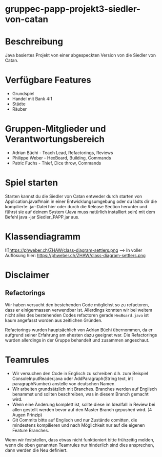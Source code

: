 # gruppec-papp-projekt3-siedler-von-catan

# Beschreibung
Java basiertes Projekt von einer abgespeckten Version von die Siedler von Catan.

# Verfügbare Features
- Grundspiel
- Handel mit Bank 4:1
- Städte
- Räuber

# Gruppen-Mitglieder und Verantwortungsbereich
* Adrian Büchi - Teach Lead, Refactorings, Reviews
* Philippe Weber - HexBoard, Building, Commands
* Patric Fuchs - Thief, Dice throw, Commands

# Spiel starten
Starten kannst du die Siedler von Catan entweder durch starten von Application.java#main in einer Entwicklungsumgebung oder du lädts dir die kompilierte .jar-Datei hier oder durch die Release Section herunter und führst sie auf deinem System (Java muss natürlich installiert sein) mit dem Befehl java -jar Siedler_PAPP.jar aus.

# Klassendiagramm

![]https://phweber.ch/ZHAW/class-diagram-settlers.png
--> In voller Auflösung hier: https://phweber.ch/ZHAW/class-diagram-settlers.png

# Disclaimer

## Refactorings
Wir haben versucht den bestehenden Code möglichst so zu refactoren, dass er einigermassen verwendbar ist. Allerdings konnten wir bei weitem nicht alles des bestehenden Codes refactoren gerade `HexBoard.java` ist kaum angefasst worden aus zeitlichen Gründen.

Refactorings wurden hauptsächlich von Adrian Büchi übernommen, da er aufgrund seiner Erfahrung am ehesten dazu geeignet war. Die Refactorings wurden allerdings in der Gruppe behandelt und zusammen angeschaut.

# Teamrules

* Wir versuchen den Code in Englisch zu schreiben d.h. zum Beispiel ConsoleInputReader.java oder AddParagraph(String text, int paragraphNumber) anstelle von deutschen Namen.
* Wir arbeiten grundsätzlich mit Branches. Branches werden auf Englisch benammst und sollten beschreiben, was in diesem Branch gemacht wird.
* Wenn eine Änderung komplett ist, sollte diese im Idealfall in Review bei allen gestellt werden bevor auf den Master Branch gepushed wird. (4 Augen Prinzip)
* Git Commits bitte auf Englisch und nur Zustände comitten, die mindestens kompilieren und nach Möglichkeit nur auf die eigenen Feature Branches.

Wenn wir feststellen, dass etwas nicht funktioniert bitte frühzeitig melden, wenn die oben genannten Teamrules nur hinderlich sind dies ansprechen, dann werden die Neu definiert.
